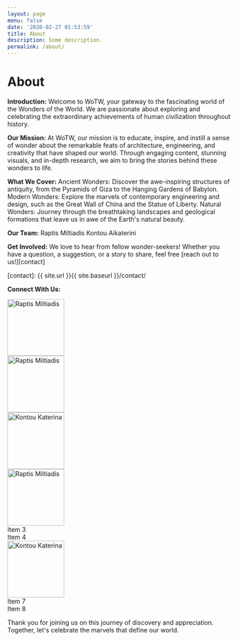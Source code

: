 ```yaml
---
layout: page
menu: false
date: '2020-02-27 01:53:59'
title: About
description: Some description.
permalink: /about/
---
```


# About

**Introduction:**
Welcome to WoTW, your gateway to the fascinating world of the Wonders of the World. We are passionate about exploring and celebrating the extraordinary achievements of human civilization throughout history.

**Our Mission:**
At WoTW, our mission is to educate, inspire, and instill a sense of wonder about the remarkable feats of architecture, engineering, and creativity that have shaped our world. Through engaging content, stunning visuals, and in-depth research, we aim to bring the stories behind these wonders to life.

**What We Cover:**
Ancient Wonders: Discover the awe-inspiring structures of antiquity, from the Pyramids of Giza to the Hanging Gardens of Babylon.
Modern Wonders: Explore the marvels of contemporary engineering and design, such as the Great Wall of China and the Statue of Liberty.
Natural Wonders: Journey through the breathtaking landscapes and geological formations that leave us in awe of the Earth's natural beauty.

**Our Team:**
Raptis Miltiadis
Kontou Aikaterini

**Get Involved:**
We love to hear from fellow wonder-seekers! Whether you have a question, a suggestion, or a story to share, feel free [reach out to us!][contact]

[contact]: {{ site.url }}{{ site.baseurl }}/contact/

**Connect With Us:**
<div class="row">
  <div class="column">
    <div class="row">
        <img class="round-image" src="{{ site.url }}{{ site.baseurl }}/assets/img/Miltos.jpg" alt="Raptis Miltiadis" width="128px">
        </div>
    <div class="row">
        <img class="round-image" src="{{ site.url }}{{ site.baseurl }}/assets/img/Miltos.jpg" alt="Raptis Miltiadis" width="128px">
        </div>
  </div>
  <div class="column">
  <img class="round-image" src="{{ site.url }}{{ site.baseurl }}/assets/img/Katerina.jpg" alt="Kontou Katerina" width="128px">
  </div>
</div>

<div class="container">
  <div class="column">
    <div class="row">
      <img class="round-image" src="{{ site.url }}{{ site.baseurl }}/assets/img/Miltos.jpg" alt="Raptis Miltiadis" width="128px">
    </div>
    <div class="row">
      <div class="item">Item 3</div>
      <div class="item">Item 4</div>
    </div>
  </div>
  <div class="column">
    <div class="row">
      <img class="round-image" src="{{ site.url }}{{ site.baseurl }}/assets/img/Katerina.jpg" alt="Kontou Katerina" width="128px">
    </div>
    <div class="row">
      <div class="item">Item 7</div>
      <div class="item">Item 8</div>
    </div>
  </div>
</div>


Thank you for joining us on this journey of discovery and appreciation. Together, let's celebrate the marvels that define our world.